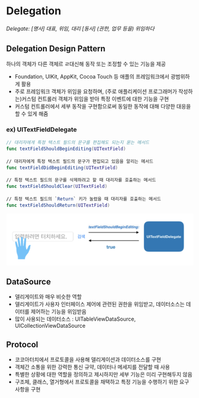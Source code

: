 # Delegation

###### Delegate: [명사] 대표, 위임, 대리 [동사] (권한, 업무 등을) 위임하다


## Delegation Design Pattern
하나의 객체가 다른 객체르 ㄹ대신해 동작 또는 조정할 수 있는 기능을 제공
- Foundation, UIKit, AppKit, Cocoa Touch 등 애플의 프레임워크에서 광범위하게 활용
- 주로 프레임워크 객체가 위임을 요청하며, (주로 애플리케이션 프로그래머가 작성하는)커스텀 컨트롤러 객체가 위임을 받아 특정 이벤트에 대한 기능을 구현
- 커스텀 컨트롤러에서 세부 동작을 구현함으로써 동일한 동작에 대해 다양한 대응을 할 수 있게 해줌

### ex) UITextFieldDelegate
```swift
// 대리자에게 특정 텍스트 필드의 문구를 편집해도 되는지 묻는 메서드
func textFieldShouldBeginEditing(UITextField)

// 대리자에게 특정 텍스트 필드의 문구가 편집되고 있음을 알리는 메서드
func textFieldDidBeginEditing(UITextField)

// 특정 텍스트 필드의 문구를 삭제하려고 할 때 대리자를 호출하는 메서드
func textFieldShouldClear(UITextField)

// 특정 텍스트 필드의 `Return` 키가 눌렸을 때 대리자를 호출하는 메서드
func textFieldShouldReturn(UITextField)
```

![Delegation](./Images/Delegation.png)


## DataSource
- 델리게이트와 매우 비슷한 역할
- 델리게이트가 사용자 인터페이스 제어에 관련된 권한을 위임받고, 데이터소스는 데이터를 제어하는 기능을 위임받음
- 많이 사용되는 데이터소스 : UITableViewDataSource, UICollectionViewDataSource


## Protocol
- 코코아터치에서 프로토콜을 사용해 델리게이션과 데이터소스를 구현
- 객체간 소통을 위한 강력한 통신 규약, 데이터나 메세지를 전달할 때 사용
- 특별한 상황에 대한 역할을 정의하고 제시하지만 세부 기능은 미리 구현해두지 않음
- 구조체, 클래스, 열거형에서 프로토콜을 채택하고 특정 기능을 수행하기 위한 요구 사항을 구현


